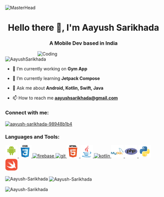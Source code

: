 ![MasterHead](https://1.bp.blogspot.com/-7A4WynwLsMw/XbBpCXG8fHI/AAAAAAAAMt4/uOa1bpLskYgrwGbllhSu2SDj_Mig8SXJQCLcBGAsYHQ/s1600/2000_600px.gif)
<h1 align="center">Hello there 👋, I'm Aayush Sarikhada</h1>
<h3 align="center">A Mobile Dev based in India</h3>
<img align="right" alt="Coding" width="400" src="https://i.pinimg.com/originals/c6/4f/61/c64f61144e379948c2345137100e9c0d.jpg">

<p align="left"> <img src="https://komarev.com/ghpvc/?username=Aayush-Sarikhada&label=Profile%20views&color=0e75b6&style=flat" alt="AayushSarikhada" /> </p>

- 🔭 I’m currently working on **Gym App**

- 🌱 I’m currently learning **Jetpack Compose**

- 💬 Ask me about **Android, Kotlin, Swift, Java**

- 📫 How to reach me **aayushsarikhada@gmail.com**

<h3 align="left">Connect with me:</h3>
<p align="left">
<a href="www.linkedin.com/in/aayush-sarikhada-98948b1b4" target="blank"><img align="center" src="https://raw.githubusercontent.com/rahuldkjain/github-profile-readme-generator/master/src/images/icons/Social/linked-in-alt.svg" alt="aayush-sarikhada-98948b1b4" height="30" width="40" /></a>
</p>

<h3 align="left">Languages and Tools:</h3>
<p align="left"> <a href="https://developer.android.com" target="_blank" rel="noreferrer"> <img src="https://raw.githubusercontent.com/devicons/devicon/master/icons/android/android-original-wordmark.svg" alt="android" width="40" height="40"/> </a> <a href="https://www.w3schools.com/css/" target="_blank" rel="noreferrer"> <img src="https://raw.githubusercontent.com/devicons/devicon/master/icons/css3/css3-original-wordmark.svg" alt="css3" width="40" height="40"/> </a> <a href="https://firebase.google.com/" target="_blank" rel="noreferrer"> <img src="https://www.vectorlogo.zone/logos/firebase/firebase-icon.svg" alt="firebase" width="40" height="40"/> </a> <a href="https://git-scm.com/" target="_blank" rel="noreferrer"> <img src="https://www.vectorlogo.zone/logos/git-scm/git-scm-icon.svg" alt="git" width="40" height="40"/> </a> <a href="https://www.w3.org/html/" target="_blank" rel="noreferrer"> <img src="https://raw.githubusercontent.com/devicons/devicon/master/icons/html5/html5-original-wordmark.svg" alt="html5" width="40" height="40"/> </a> <a href="https://www.java.com" target="_blank" rel="noreferrer"> <img src="https://raw.githubusercontent.com/devicons/devicon/master/icons/java/java-original.svg" alt="java" width="40" height="40"/> </a> <a href="https://kotlinlang.org" target="_blank" rel="noreferrer"> <img src="https://www.vectorlogo.zone/logos/kotlinlang/kotlinlang-icon.svg" alt="kotlin" width="40" height="40"/> </a> <a href="https://www.mysql.com/" target="_blank" rel="noreferrer"> <img src="https://raw.githubusercontent.com/devicons/devicon/master/icons/mysql/mysql-original-wordmark.svg" alt="mysql" width="40" height="40"/> </a> <a href="https://www.php.net" target="_blank" rel="noreferrer"> <img src="https://raw.githubusercontent.com/devicons/devicon/master/icons/php/php-original.svg" alt="php" width="40" height="40"/> </a> <a href="https://www.python.org" target="_blank" rel="noreferrer"> <img src="https://raw.githubusercontent.com/devicons/devicon/master/icons/python/python-original.svg" alt="python" width="40" height="40"/> </a> <a href="https://developer.apple.com/swift/" target="_blank" rel="noreferrer"> <img src="https://raw.githubusercontent.com/devicons/devicon/master/icons/swift/swift-original.svg" alt="swift" width="40" height="40"/> </a> </p>

<p><img align="left" src="https://github-readme-stats.vercel.app/api/top-langs?username=Aayush-Sarikhada&show_icons=true&locale=en&layout=compact" alt="Aayush-Sarikhada" /></p>

<p>&nbsp;<img align="center" src="https://github-readme-stats.vercel.app/api?username=Aayush-Sarikhada&show_icons=true&locale=en" alt="Aayush-Sarikhada" /></p>

<p><img align="center" src="https://github-readme-streak-stats.herokuapp.com/?user=Aayush-Sarikhada&" alt="Aayush-Sarikhada" /></p>
